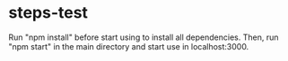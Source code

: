 # steps-test
Run "npm install" before start using to install all dependencies.
Then, run "npm start" in the main directory and start use in localhost:3000.
